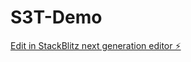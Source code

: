 # S3T-Demo

[Edit in StackBlitz next generation editor ⚡️](https://stackblitz.com/~/github.com/Isaac7woods/S3T-Demo)